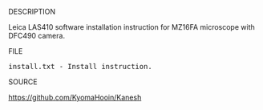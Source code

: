 
DESCRIPTION

Leica LAS410 software installation instruction for MZ16FA microscope with DFC490 camera.

FILE
<pre>
install.txt - Install instruction.
</pre>
SOURCE

https://github.com/KyomaHooin/Kanesh
